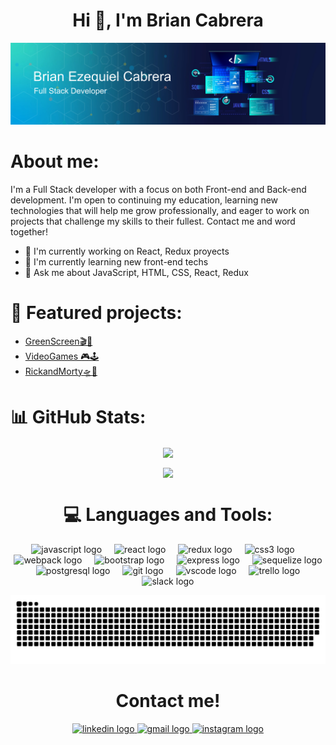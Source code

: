 <h1 align="center">Hi 👋, I'm Brian Cabrera </h1>

![header_github](https://raw.githubusercontent.com/CabreraBrian/CabreraBrian/main/banner.png)

# About me:
I'm a Full Stack developer with a focus on both Front-end and Back-end development. I'm open to continuing my education, learning new technologies that will help me grow professionally, and eager to work on projects that challenge my skills to their fullest. Contact me and word together!

- 🔭 I'm currently working on React, Redux proyects
- 🌱 I'm currently learning new front-end techs
- 💬 Ask me about JavaScript, HTML, CSS, React, Redux

# 🚀 Featured projects:
- [GreenScreen🎬🍿](https://github.com/MoviesPf/MoviesFront)
- [VideoGames 🎮🕹️](https://github.com/CabreraBrian/PI-Videogames-main)
- [RickandMorty🛸🧪](https://github.com/CabreraBrian/Rick-Morty)

# 📊 GitHub Stats:
<div align="center">
<p align="center">
  <img align="center"m src="https://github-readme-stats.vercel.app/api/top-langs/?username=CabreraBrian&theme=vision-friendly-dark&hide_border=false&include_all_commits=false&count_private=false&layout=compact"/>  
<p/>
<p align="center">
  <img align="center" src="https://github-readme-streak-stats.herokuapp.com/?user=CabreraBrian&theme=vision-friendly-dark&hide_border=false"/>  
<p/>
<div/>

# 💻 Languages and Tools:
<div align="center">
  <img src="https://cdn.jsdelivr.net/gh/devicons/devicon/icons/javascript/javascript-original.svg" height="40" alt="javascript logo"  />
  <img width="12" />
  <img src="https://cdn.jsdelivr.net/gh/devicons/devicon/icons/react/react-original.svg" height="40" alt="react logo"  />
  <img width="12" />
  <img src="https://cdn.jsdelivr.net/gh/devicons/devicon/icons/redux/redux-original.svg" height="40" alt="redux logo"  />
  <img width="12" />
  <img src="https://cdn.jsdelivr.net/gh/devicons/devicon/icons/css3/css3-original.svg" height="40" alt="css3 logo"  />
  <img width="12" />
  <img src="https://cdn.jsdelivr.net/gh/devicons/devicon/icons/webpack/webpack-original.svg" height="40" alt="webpack logo"  />
  <img width="12" />
  <img src="https://cdn.jsdelivr.net/gh/devicons/devicon/icons/bootstrap/bootstrap-original.svg" height="40" alt="bootstrap logo"  />
  <img width="12" />
  <img src="https://cdn.jsdelivr.net/gh/devicons/devicon/icons/express/express-original.svg" height="40" alt="express logo"  />
  <img width="12" />
  <img src="https://cdn.jsdelivr.net/gh/devicons/devicon/icons/sequelize/sequelize-original.svg" height="40" alt="sequelize logo"  />
  <img width="12" />
  <img src="https://cdn.jsdelivr.net/gh/devicons/devicon/icons/postgresql/postgresql-original.svg" height="40" alt="postgresql logo"  />
  <img width="12" />
  <img src="https://cdn.jsdelivr.net/gh/devicons/devicon/icons/git/git-original.svg" height="40" alt="git logo"  />
  <img width="12" />
  <img src="https://cdn.jsdelivr.net/gh/devicons/devicon/icons/vscode/vscode-original.svg" height="40" alt="vscode logo"  />
  <img width="12" />
  <img src="https://cdn.jsdelivr.net/gh/devicons/devicon/icons/trello/trello-plain.svg" height="40" alt="trello logo"  />
  <img width="12" />
  <img src="https://cdn.jsdelivr.net/gh/devicons/devicon/icons/slack/slack-original.svg" height="40" alt="slack logo"  />
</div>

<p align="center">
  <img  src="https://raw.githubusercontent.com/Elanza-48/Elanza-48/main/resources/img/github-contribution-grid-snake.svg"
    alt="example" />
</p>

# Contact me!
<div align="center">
  <a href="https://www.linkedin.com/in/brian-cabrera-159973292/" target="_blank">
    <img src="https://raw.githubusercontent.com/maurodesouza/profile-readme-generator/master/src/assets/icons/social/linkedin/default.svg" width="52" height="40" alt="linkedin logo"  />
  </a>
  <a href="cabrerabriantbj@gmail.com" target="_blank">
    <img src="https://raw.githubusercontent.com/maurodesouza/profile-readme-generator/master/src/assets/icons/social/gmail/default.svg" width="52" height="40" alt="gmail logo"  />
  </a>
  <a href="https://www.instagram.com/briancabrera378/" target="_blank">
    <img src="https://raw.githubusercontent.com/maurodesouza/profile-readme-generator/master/src/assets/icons/social/instagram/default.svg" width="52" height="40" alt="instagram logo"  />
  </a>
</div>

###
